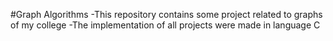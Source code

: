 #Graph Algorithms
-This repository contains some project related to graphs of my college
-The implementation of all projects were made in language C
